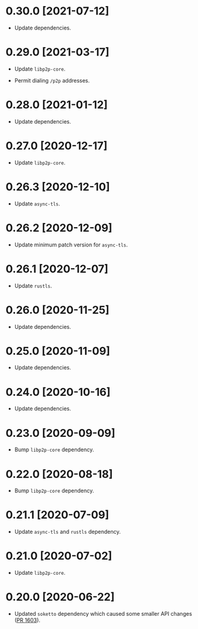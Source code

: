 # 0.30.0 [2021-07-12]

- Update dependencies.

# 0.29.0 [2021-03-17]

- Update `libp2p-core`.

- Permit dialing `/p2p` addresses.

# 0.28.0 [2021-01-12]

- Update dependencies.

# 0.27.0 [2020-12-17]

- Update `libp2p-core`.

# 0.26.3 [2020-12-10]

- Update `async-tls`.

# 0.26.2 [2020-12-09]

- Update minimum patch version for `async-tls`.

# 0.26.1 [2020-12-07]

- Update `rustls`.

# 0.26.0 [2020-11-25]

- Update dependencies.

# 0.25.0 [2020-11-09]

- Update dependencies.

# 0.24.0 [2020-10-16]

- Update dependencies.

# 0.23.0 [2020-09-09]

- Bump `libp2p-core` dependency.

# 0.22.0 [2020-08-18]

- Bump `libp2p-core` dependency.

# 0.21.1 [2020-07-09]

- Update `async-tls` and `rustls` dependency.

# 0.21.0 [2020-07-02]

- Update `libp2p-core`.

# 0.20.0 [2020-06-22]

- Updated `soketto` dependency which caused some smaller
  API changes ([PR 1603](https://github.com/libp2p/rust-libp2p/pull/1603)).
